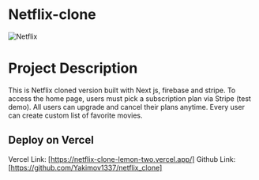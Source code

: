 # Netflix-clone

![Netflix](https://i.imgur.com/O2csCyM.jpeg)
# Project Description

This is Netflix cloned version built with Next js, firebase and stripe. To access the home page, users must pick a subscription plan via Stripe (test demo).
All users can upgrade and cancel their plans anytime. Every user can create custom list of favorite movies.

## Deploy on Vercel
Vercel Link: [https://netflix-clone-lemon-two.vercel.app/]
Github Link: [https://github.com/Yakimov1337/netflix_clone]